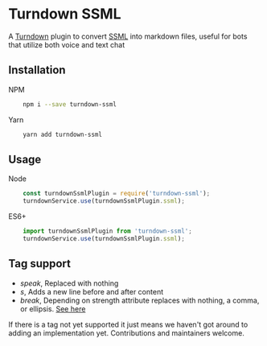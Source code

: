 # Turndown SSML
A [Turndown](https://github.com/domchristie/turndown) plugin to convert [SSML](https://en.wikipedia.org/wiki/Speech_Synthesis_Markup_Language) into markdown files, useful for bots that utilize both voice and text chat

## Installation

NPM
```bash
    npm i --save turndown-ssml
```

Yarn
```bash
    yarn add turndown-ssml
```

## Usage
Node
```js
    const turndownSsmlPlugin = require('turndown-ssml');
    turndownService.use(turndownSsmlPlugin.ssml);
```

ES6+
```js
    import turndownSsmlPlugin from 'turndown-ssml';
    turndownService.use(turndownSsmlPlugin.ssml);
```

## Tag support
- *speak*, Replaced with nothing
- *s*, Adds a new line before and after content
- *break*, Depending on strength attribute replaces with nothing, a comma, or ellipsis. [See here](https://developer.amazon.com/docs/custom-skills/speech-synthesis-markup-language-ssml-reference.html#break)

If there is a tag not yet supported it just means we haven't got around to adding an implementation yet. Contributions and maintainers welcome.
